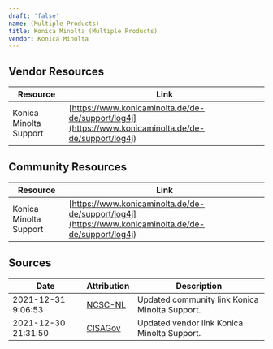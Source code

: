 ```yaml
---
draft: 'false'
name: (Multiple Products)
title: Konica Minolta (Multiple Products)
vendor: Konica Minolta
---
```


## Vendor Resources
| Resource | Link |
| --- | --- |
| Konica Minolta Support | [https://www.konicaminolta.de/de-de/support/log4j](https://www.konicaminolta.de/de-de/support/log4j) |

## Community Resources
| Resource | Link |
| --- | --- |
| Konica Minolta Support | [https://www.konicaminolta.de/de-de/support/log4j](https://www.konicaminolta.de/de-de/support/log4j) |


## Sources
| Date | Attribution | Description |
| --- | --- | --- |
| 2021-12-31 9:06:53 | [NCSC-NL](https://github.com/NCSC-NL/log4shell/blob/main/software/README.md) | Updated community link Konica Minolta Support.  |
| 2021-12-30 21:31:50 | [CISAGov](https://raw.githubusercontent.com/cisagov/log4j-affected-db/develop/README.md) | Updated vendor link Konica Minolta Support.  |
